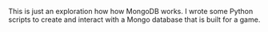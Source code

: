 This is just an exploration how how MongoDB works. I wrote some Python scripts to create and interact with a Mongo database that is built for a game.
